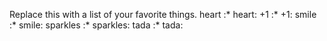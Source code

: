 Replace this with a list of your favorite things.
heart	:* heart:
+1	:* +1:
smile	:* smile:
sparkles	:* sparkles:
tada	:* tada:
